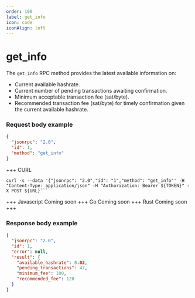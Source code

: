 ```yaml
---
order: 100
label: get_info
icon: code
iconAlign: left      
---
```


# get_info

The `get_info` RPC method provides the latest available information on:
* Current available hashrate.
* Current number of pending transactions awaiting confirmation.
* Minimum acceptable transaction fee (sat/byte).
* Recommended transaction fee (sat/byte) for timely confirmation given the current available hashrate.

### Request body example
```json
{
  "jsonrpc": "2.0",
  "id": 1,
  "method": "get_info"
}
```

+++ CURL
```
curl -s --data '{"jsonrpc": "2.0","id": "1","method": "get_info"' -H "Content-Type: application/json" -H "Authorization: Bearer ${TOKEN}" -X POST ${URL}```
```
+++ Javascript
Coming soon
+++ Go
Coming soon
+++ Rust
Coming soon
+++
### Response body example
```json
{
  "jsonrpc": "2.0",
  "id": 1,
  "error": null,
  "result": {
    "available_hashrate": 0.02,
    "pending_transactions": 47,
    "minimum_fee": 100,
    "recommended_fee": 120
  }
}
```
